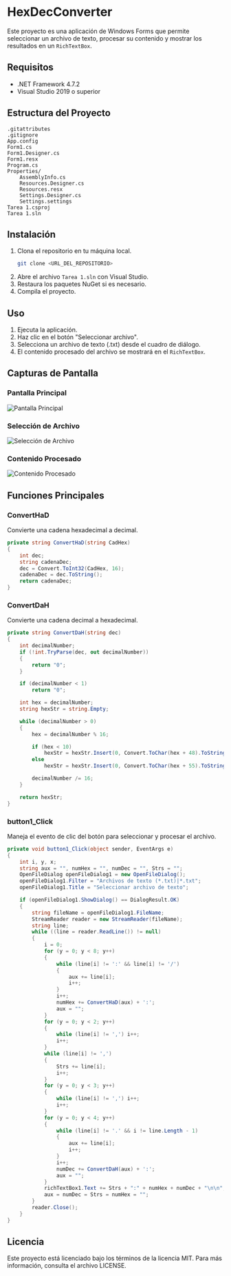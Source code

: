 # HexDecConverter

Este proyecto es una aplicación de Windows Forms que permite seleccionar un archivo de texto, procesar su contenido y mostrar los resultados en un `RichTextBox`.

## Requisitos

- .NET Framework 4.7.2
- Visual Studio 2019 o superior

## Estructura del Proyecto
```
.gitattributes
.gitignore
App.config
Form1.cs
Form1.Designer.cs
Form1.resx
Program.cs
Properties/
    AssemblyInfo.cs
    Resources.Designer.cs
    Resources.resx
    Settings.Designer.cs
    Settings.settings
Tarea 1.csproj
Tarea 1.sln
```

## Instalación

1. Clona el repositorio en tu máquina local.
   ```sh
   git clone <URL_DEL_REPOSITORIO>
   ```
2. Abre el archivo `Tarea 1.sln` con Visual Studio.
3. Restaura los paquetes NuGet si es necesario.
4. Compila el proyecto.

## Uso

1. Ejecuta la aplicación.
2. Haz clic en el botón "Seleccionar archivo".
3. Selecciona un archivo de texto (.txt) desde el cuadro de diálogo.
4. El contenido procesado del archivo se mostrará en el `RichTextBox`.

## Capturas de Pantalla

### Pantalla Principal

![Pantalla Principal](./Assets/Principal.JPG)

### Selección de Archivo

![Selección de Archivo](./Assets/Selección.JPG)

### Contenido Procesado

![Contenido Procesado](./Assets/Procesado.JPG)

## Funciones Principales

### ConvertHaD
Convierte una cadena hexadecimal a decimal.

```csharp
private string ConvertHaD(string CadHex)
{
    int dec;
    string cadenaDec;
    dec = Convert.ToInt32(CadHex, 16);
    cadenaDec = dec.ToString();
    return cadenaDec;
}
```

### ConvertDaH
Convierte una cadena decimal a hexadecimal.

```csharp
private string ConvertDaH(string dec)
{
    int decimalNumber;
    if (!int.TryParse(dec, out decimalNumber))
    {
        return "0";
    }

    if (decimalNumber < 1)
        return "0";

    int hex = decimalNumber;
    string hexStr = string.Empty;

    while (decimalNumber > 0)
    {
        hex = decimalNumber % 16;

        if (hex < 10)
            hexStr = hexStr.Insert(0, Convert.ToChar(hex + 48).ToString());
        else
            hexStr = hexStr.Insert(0, Convert.ToChar(hex + 55).ToString());

        decimalNumber /= 16;
    }

    return hexStr;
}
```

### button1_Click
Maneja el evento de clic del botón para seleccionar y procesar el archivo.

```csharp
private void button1_Click(object sender, EventArgs e)
{
    int i, y, x;
    string aux = "", numHex = "", numDec = "", Strs = "";
    OpenFileDialog openFileDialog1 = new OpenFileDialog();
    openFileDialog1.Filter = "Archivos de texto (*.txt)|*.txt";
    openFileDialog1.Title = "Seleccionar archivo de texto";

    if (openFileDialog1.ShowDialog() == DialogResult.OK)
    {
        string fileName = openFileDialog1.FileName;
        StreamReader reader = new StreamReader(fileName);
        string line;
        while ((line = reader.ReadLine()) != null)
        {
            i = 0;
            for (y = 0; y < 8; y++)
            {
                while (line[i] != ':' && line[i] != '/')
                {
                    aux += line[i];
                    i++;
                }
                i++;
                numHex += ConvertHaD(aux) + ':';
                aux = "";
            }
            for (y = 0; y < 2; y++)
            {
                while (line[i] != ',') i++;
                i++;
            }
            while (line[i] != ',')
            {
                Strs += line[i];
                i++;
            }
            for (y = 0; y < 3; y++)
            {
                while (line[i] != ',') i++;
                i++;
            }
            for (y = 0; y < 4; y++)
            {
                while (line[i] != '.' && i != line.Length - 1)
                {
                    aux += line[i];
                    i++;
                }
                i++;
                numDec += ConvertDaH(aux) + ':';
                aux = "";
            }
            richTextBox1.Text += Strs + ":" + numHex + numDec + "\n\n";
            aux = numDec = Strs = numHex = "";
        }
        reader.Close();
    }
}
```

## Licencia

Este proyecto está licenciado bajo los términos de la licencia MIT. Para más información, consulta el archivo LICENSE.

